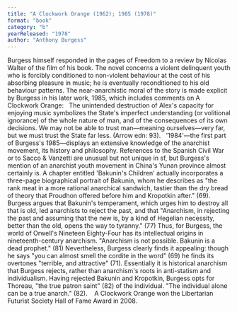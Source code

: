 ```yaml
---
title: "A Clockwork Orange (1962); 1985 (1978)"
format: "book"
category: "b"
yearReleased: "1978"
author: "Anthony Burgess"
---
```

Burgess himself responded in the pages of Freedom to a review by Nicolas Walter of the film of his book. The novel concerns a violent delinquent youth who is forcibly conditioned to non-violent behaviour at the cost of his absorbing pleasure in music; he is eventually reconditioned to his old behaviour patterns. The near-anarchistic moral of the story is made explicit by Burgess in his later work, 1985, which includes comments on A Clockwork Orange:
 
The unintended destruction of Alex's capacity for enjoying music symbolizes the State's imperfect understanding (or volitional ignorance) of the whole nature of man, and of the consequences of its own decisions. We may not be able to trust man—meaning ourselves—very far, but we must trust the State far less. (Arrow edn: 93).
 
'1984'—the first part of Burgess's 1985—displays an extensive knowledge of the anarchist movement, its history and philosophy. References to the Spanish Civil War or to Sacco & Vanzetti are unusual but not unique in sf, but Burgess's mention of an anarchist youth movement in China's Yunan province almost certainly is. A chapter entitled  'Bakunin's Children' actually incorporates a three-page biographical portrait of Bakunin, whom he describes as  "the rank meat in a more rational anarchical sandwich, tastier than the dry bread of theory that Proudhon offered before him and Kropotkin after." (69). Burgess argues that Bakunin's temperament, which urges him to destroy all that is old, led anarchists to reject the past, and that  "Anarchism, in rejecting the past and assuming that the new is, by a kind of Hegelian necessity, better than the old, opens the way to tyranny." (77) Thus, for Burgess, the world of Orwell's Nineteen Eighty-Four has its intellectual origins in nineteenth-century anarchism.  "Anarchism is not possible. Bakunin is a dead prophet." (81) Nevertheless, Burgess clearly finds it appealing: though he says  "you can almost smell the cordite in the word" (69) he finds its overtones "terrible, and attractive" (71). Essentially it is historical anarchism that Burgess rejects, rather than anarchism's roots in anti-statism and individualism. Having rejected Bakunin and Kropotkin, Burgess opts for Thoreau,  "the true patron saint" (82) of the individual. "The individual alone can be a true anarch." (82).
   A Clockwork Orange won the Libertarian  Futurist Society Hall of Fame Award in 2008.
